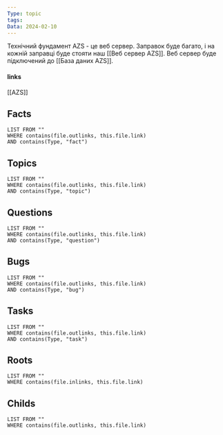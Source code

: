 ```yaml
---
Type: topic
tags: 
Data: 2024-02-10
---
```

Технічний фундамент AZS - це веб сервер. Заправок буде багато, і на кожній заправці буде стояти наш [[Веб сервер AZS]]. Веб сервер буде підключений до [[База даних AZS]]. 
#### links
[[AZS]]
## Facts
```dataview
LIST FROM ""
WHERE contains(file.outlinks, this.file.link)
AND contains(Type, "fact")
```
## Topics
```dataview
LIST FROM ""
WHERE contains(file.outlinks, this.file.link)
AND contains(Type, "topic")
```
## Questions
```dataview
LIST FROM ""
WHERE contains(file.outlinks, this.file.link)
AND contains(Type, "question")
```
## Bugs
```dataview
LIST FROM ""
WHERE contains(file.outlinks, this.file.link)
AND contains(Type, "bug")
```
## Tasks
```dataview
LIST FROM ""
WHERE contains(file.outlinks, this.file.link)
AND contains(Type, "task")
```
## Roots
```dataview
LIST FROM ""
WHERE contains(file.inlinks, this.file.link)
```

## Childs
```dataview
LIST FROM ""
WHERE contains(file.outlinks, this.file.link)
```